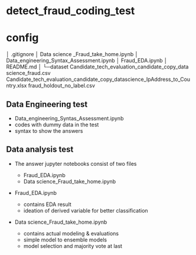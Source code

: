 # detect_fraud_coding_test

# config
│  .gitignore
│  Data science _Fraud_take_home.ipynb
│  Data_engineering_Syntax_Assessment.ipynb
│  Fraud_EDA.ipynb
│  README.md
│
└─dataset
        Candidate_tech_evaluation_candidate_copy_data science_fraud.csv
        Candidate_tech_evaluation_candidate_copy_datascience_IpAddress_to_Country.xlsx
        fraud_holdout_no_label.csv

## Data Engineering test
- Data_engineering_Syntas_Assessment.ipynb
- codes with dummy data in the test
- syntax to show the answers

## Data analysis test
- The answer jupyter notebooks consist of two files
  - Fraud_EDA.ipynb
  - Data science_Fraud_take_home.ipynb
 
- Fraud_EDA.ipynb
  - contains EDA result
  - ideation of derived variable for better classification
 
- Data science_Fraud_take_home.ipynb
  - contains actual modeling & evaluations
  - simple model to ensemble models
  - model selection and majority vote at last
